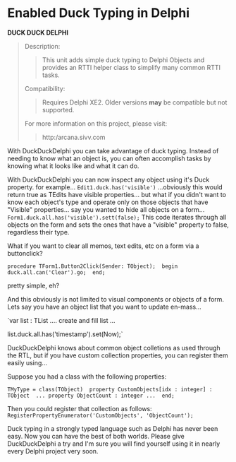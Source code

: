 # Enabled Duck Typing in Delphi

**DUCK DUCK DELPHI**

> Description:
>
> > This unit adds simple duck typing to Delphi Objects and provides an RTTI helper class to simplify many common RTTI tasks.
>
> Compatibility:
>
> > Requires Delphi XE2. Older versions **may** be compatible but not supported.
>
> For more information on this project, please visit:
>
> > http:/arcana.sivv.com

With DuckDuckDelphi you can take advantage of duck typing. Instead of needing to know what an object is, you can often accomplish tasks by knowing what it looks like and what it can do.

With DuckDuckDelphi you can now inspect any object using it's Duck property. for example... 
`Edit1.duck.has('visible')`
...obviously this would return true as TEdits have visible properties... but what if you didn't want to know each object's type and operate only on those objects that have "Visible" properties... say you wanted to hide all objects on a form... 
`Form1.duck.all.has('visible').sett(false);` 
This code iterates through all objects on the form and sets the ones that have a "visible" property to false, regardless their type.

What if you want to clear all memos, text edits, etc on a form via a buttonclick? 

`procedure TForm1.Button2Click(Sender: TObject); 
    begin
        duck.all.can('Clear').go; 
    end;` 
    
pretty simple, eh?

And this obviously is not limited to visual components or objects of a form. Lets say you have an object list that you want to update en-mass... 

`var list : TList<TObject> 
   .... create and fill list ... 
   
   list.duck.all.has('timestamp').set(Now);`
   
DuckDuckDelphi knows about common object colletions as used through the RTL, but if you have custom collection properties, you can register them easily using...

Suppose you had a class with the following properties: 

`TMyType = class(TObject) 
    property CustomObjects[idx : integer] : TObject 
    ...
    property ObjectCount : integer ... 
end;`

Then you could register that collection as follows: 
    `RegisterPropertyEnumerator('CustomObjects', 'ObjectCount');` 

Duck typing in a strongly typed language such as Delphi has never been easy. Now you can have the best of both worlds.
Please give DuckDuckDelphi a try and I'm sure you will find yourself using it in nearly every Delphi project very soon.
